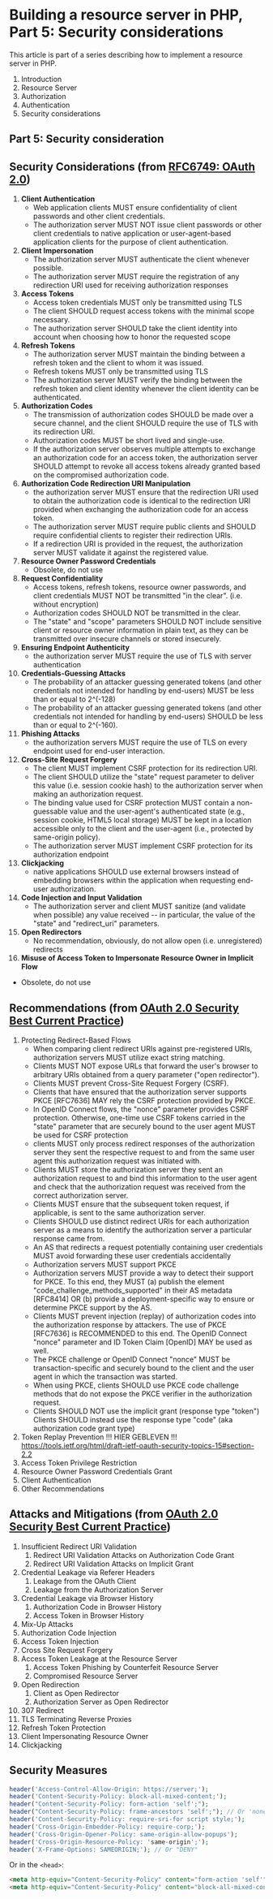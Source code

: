 # Building a resource server in PHP, Part 5: Security considerations

This article is part of a series describing how to implement a resource server in PHP.

1. Introduction
2. Resource Server
3. Authorization
4. Authentication
5. Security considerations

## Part 5: Security consideration

## Security Considerations (from [RFC6749: OAuth 2.0](https://tools.ietf.org/html/rfc6749))

1. **Client Authentication**<br>
   - Web application clients MUST ensure confidentiality of client passwords and other client credentials.
   - The authorization server MUST NOT issue client passwords or other client credentials to native application or user-agent-based application clients for the purpose of client authentication.
2. **Client Impersonation**<br>
   - The authorization server MUST authenticate the client whenever possible.
   - The authorization server MUST require the registration of any redirection URI used for receiving authorization responses
3. **Access Tokens**<br>
   - Access token credentials MUST only be transmitted using TLS
   - The client SHOULD request access tokens with the minimal scope necessary.
   - The authorization server SHOULD take the client identity into account when choosing how to honor the requested scope
4. **Refresh Tokens**<br>
   - The authorization server MUST maintain the binding between a refresh token and the client to whom it was issued.
   - Refresh tokens MUST only be transmitted using TLS
   - The authorization server MUST verify the binding between the refresh token and client identity whenever the client identity can be authenticated.
5. **Authorization Codes**<br>
   - The transmission of authorization codes SHOULD be made over a secure channel, and the client SHOULD require the use of TLS with its redirection URI.
   - Authorization codes MUST be short lived and single-use.
   - If the authorization server observes multiple attempts to exchange an authorization code for an access token, the authorization server SHOULD attempt to revoke all access tokens already granted based on the compromised authorization code.
6. **Authorization Code Redirection URI Manipulation**<br>
   - the authorization server MUST ensure that the redirection URI used to obtain the authorization code is identical to the redirection URI provided when exchanging the authorization code for an access token.
   - The authorization server MUST require public clients and SHOULD require confidential clients to register their redirection URIs.
   - If a redirection URI is provided in the request, the authorization server MUST validate it against the registered value.
7. **Resource Owner Password Credentials**<br>
   - Obsolete, do not use
8. **Request Confidentiality**<br>
   - Access tokens, refresh tokens, resource owner passwords, and client credentials MUST NOT be transmitted "in the clear". (i.e. without encryption)
   - Authorization codes SHOULD NOT be transmitted in the clear.
   - The "state" and "scope" parameters SHOULD NOT include sensitive client or resource owner information in plain text, as they can be transmitted over insecure channels or stored insecurely.
9. **Ensuring Endpoint Authenticity**<br>
   - the authorization server MUST require the use of TLS with server authentication
10. **Credentials-Guessing Attacks**<br>
    - The probability of an attacker guessing generated tokens (and other credentials not intended for handling by end-users) MUST be less than or equal to 2^(-128)
    - The probability of an attacker guessing generated tokens (and other credentials not intended for handling by end-users) SHOULD be less than or equal to 2^(-160).
11. **Phishing Attacks**<br>
    - the authorization servers MUST require the use of TLS on every endpoint used for end-user interaction.
12. **Cross-Site Request Forgery**<br>
    - The client MUST implement CSRF protection for its redirection URI.
    - The client SHOULD utilize the "state" request parameter to deliver this value (i.e. session cookie hash) to the authorization server when making an authorization request.
    - The binding value used for CSRF protection MUST contain a non-guessable value
    and the user-agent's authenticated state (e.g., session cookie, HTML5 local storage) MUST be kept in a location accessible only to the client and the user-agent (i.e., protected by same-origin policy).
    - The authorization server MUST implement CSRF protection for its authorization endpoint
13. **Clickjacking**<br>
    - native applications SHOULD use external browsers instead of embedding browsers within the application when requesting end-user authorization.
14. **Code Injection and Input Validation**<br>
    - The authorization server and client MUST sanitize (and validate when possible) any value received -- in particular, the value of the "state" and "redirect_uri" parameters.
15. **Open Redirectors**<br>
    - No recommendation, obviously, do not allow open (i.e. unregistered) redirects
16. **Misuse of Access Token to Impersonate Resource Owner in Implicit Flow**<br>
   - Obsolete, do not use

## Recommendations (from [OAuth 2.0 Security Best Current Practice](https://tools.ietf.org/html/draft-ietf-oauth-security-topics-15))

1. Protecting Redirect-Based Flows
   - When comparing client redirect URIs against pre-registered URIs, authorization servers MUST utilize exact string matching.
   - Clients MUST NOT expose URLs that forward the user's browser to arbitrary URIs obtained from a query parameter ("open redirector").
   - Clients MUST prevent Cross-Site Request Forgery (CSRF).
   - Clients that have ensured that the authorization server supports PKCE [RFC7636] MAY rely the CSRF protection provided by PKCE.
   - In OpenID Connect flows, the "nonce" parameter provides CSRF protection. Otherwise, one-time use CSRF tokens carried in the "state" parameter that are securely bound to the user agent MUST be used for CSRF protection
   - clients MUST only process redirect responses of the authorization server they sent the respective request to and from the same user agent this authorization request was initiated with.
   - Clients MUST store the authorization server they sent an authorization request to and bind this information to the user agent and check that the authorization request was received from the correct authorization server.
   - Clients MUST ensure that the subsequent token request, if applicable, is sent to the same authorization server.
   - Clients SHOULD use distinct redirect URIs for each authorization server as a means to identify the authorization server a particular response came from.
   - An AS that redirects a request potentially containing user credentials MUST avoid forwarding these user credentials accidentally
   - Authorization servers MUST support PKCE
   - Authorization servers MUST provide a way to detect their support for PKCE. To this end, they MUST
     (a) publish the element "code_challenge_methods_supported" in their AS metadata [RFC8414] OR
     (b) provide a deployment-specific way to ensure or determine PKCE support by the AS.
   - Clients MUST prevent injection (replay) of authorization codes into the authorization response by attackers.
     The use of PKCE [RFC7636] is RECOMMENDED to this end. The OpenID Connect "nonce" parameter and ID Token Claim [OpenID] MAY be used as well.
   - The PKCE challenge or OpenID Connect "nonce" MUST be transaction-specific and securely bound to the client and the user agent in which the transaction was started.
   - When using PKCE, clients SHOULD use PKCE code challenge methods that do not expose the PKCE verifier in the authorization request.
   - Clients SHOULD NOT use the implicit grant (response type "token") Clients SHOULD instead use the response type "code" (aka authorization code grant type)
2. Token Replay Prevention
    !!! HIER GEBLEVEN !!! https://tools.ietf.org/html/draft-ietf-oauth-security-topics-15#section-2.2
3. Access Token Privilege Restriction
4. Resource Owner Password Credentials Grant
5. Client Authentication
6. Other Recommendations

## Attacks and Mitigations (from [OAuth 2.0 Security Best Current Practice](https://tools.ietf.org/html/draft-ietf-oauth-security-topics-15))

1. Insufficient Redirect URI Validation
   1. Redirect URI Validation Attacks on Authorization Code Grant
   2. Redirect URI Validation Attacks on Implicit Grant
2. Credential Leakage via Referer Headers
   1. Leakage from the OAuth Client
   2. Leakage from the Authorization Server
3. Credential Leakage via Browser History
   1. Authorization Code in Browser History
   2. Access Token in Browser History
4. Mix-Up Attacks
5. Authorization Code Injection
6. Access Token Injection
7. Cross Site Request Forgery
8. Access Token Leakage at the Resource Server
   1. Access Token Phishing by Counterfeit Resource Server
   2. Compromised Resource Server
9. Open Redirection
   1. Client as Open Redirector
   2. Authorization Server as Open Redirector
10. 307 Redirect
11. TLS Terminating Reverse Proxies
12. Refresh Token Protection
13. Client Impersonating Resource Owner
14. Clickjacking

## Security Measures

```php
header('Access-Control-Allow-Origin: https://server;');
header('Content-Security-Policy: block-all-mixed-content;');
header("Content-Security-Policy: form-action 'self';");
header("Content-Security-Policy: frame-ancestors 'self';"); // Or 'none'
header('Content-Security-Policy: require-sri-for script style;');
header('Cross-Origin-Embedder-Policy: require-corp;');
header('Cross-Origin-Opener-Policy: same-origin-allow-popups');
header('Cross-Origin-Resource-Policy: 'same-origin';');
header('X-Frame-Options: SAMEORIGIN;'); // Or "DENY"
```

Or in the `<head>`:
```html
<meta http-equiv="Content-Security-Policy" content="form-action 'self'">
<meta http-equiv="Content-Security-Policy" content="block-all-mixed-content">
```
